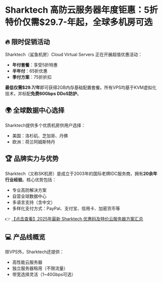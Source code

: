 # Sharktech 高防云服务器年度钜惠：5折特价仅需$29.7-年起，全球多机房可选

## 🔥 限时促销活动

Sharktech（鲨鱼机房）Cloud Virtual Servers 正在开展超值优惠活动：
- **年付套餐**：享受5折特惠
- **半年付**：65折优惠
- **季付方案**：75折折扣

**最低仅需$29.7/年**即可获得2GB内存基础配置套餐。所有VPS均基于KVM虚拟化技术，并标配**免费60Gbps DDoS防护**。

## 🌍 全球数据中心选择

Sharktech提供多个优质机房供用户选择：
- 美国：洛杉矶、芝加哥、丹佛
- 欧洲：荷兰阿姆斯特丹

## 🏆 品牌实力与优势

Sharktech（又称SK机房）是成立于2003年的国际老牌IDC服务商，拥有**20余年行业经验**。核心优势包括：

- 专业高防解决方案
- 自营全球数据中心
- 多语言支持（含中文）
- 多样化支付方式：PayPal、支付宝、信用卡、加密货币等

👉 [【点击查看】2025年最新 Sharktech 优惠码及特价云服务器方案汇总](https://bit.ly/Sharktech)

## 💻 产品线概览

除VPS外，Sharktech还提供：
- 高性能云服务器
- 独立服务器租用（不限流量）
- 带宽选择灵活（1~40Gbps可选）